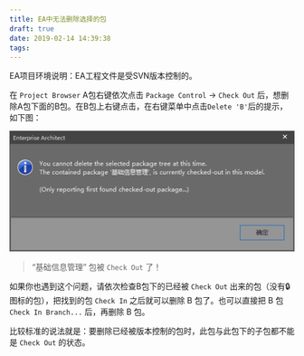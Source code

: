 ```yaml
---
title: EA中无法删除选择的包
draft: true
date: 2019-02-14 14:39:38
tags:
---
```


EA项目环境说明：EA工程文件是受SVN版本控制的。

在 `Project Browser` A包右键依次点击  `Package Control`  -> `Check Out` 后，想删除A包下面的B包。在B包上右键点击，在右键菜单中点击`Delete 'B'`后的提示，如下图：

![EA不能删除选择的包](./cannot-delete-selected-package/cannot-delete-selected-package.png)

> “基础信息管理” 包被 `Check Out` 了！

如果你也遇到这个问题，请依次检查B包下的已经被 `Check Out` 出来的包（没有🔒图标的包），把找到的包 `Check In` 之后就可以删除 B 包了。也可以直接把 B 包 `Check In Branch...` 后，再删除 B 包。

比较标准的说法就是：要删除已经被版本控制的包时，此包与此包下的子包都不能是 `Check Out` 的状态。